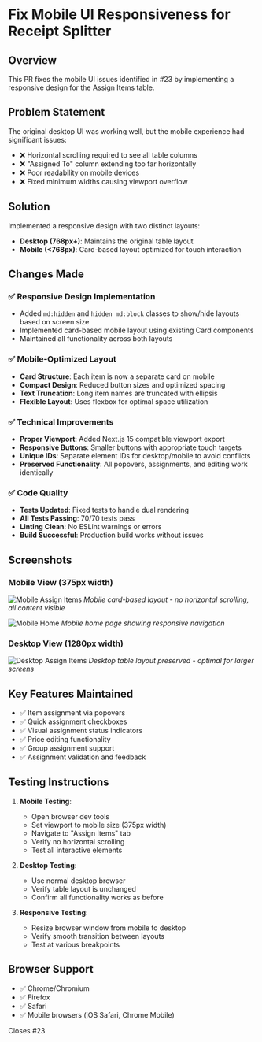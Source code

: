 # Fix Mobile UI Responsiveness for Receipt Splitter

## Overview
This PR fixes the mobile UI issues identified in #23 by implementing a responsive design for the Assign Items table.

## Problem Statement
The original desktop UI was working well, but the mobile experience had significant issues:
- ❌ Horizontal scrolling required to see all table columns
- ❌ "Assigned To" column extending too far horizontally  
- ❌ Poor readability on mobile devices
- ❌ Fixed minimum widths causing viewport overflow

## Solution
Implemented a responsive design with two distinct layouts:
- **Desktop (768px+)**: Maintains the original table layout
- **Mobile (<768px)**: Card-based layout optimized for touch interaction

## Changes Made

### ✅ Responsive Design Implementation
- Added `md:hidden` and `hidden md:block` classes to show/hide layouts based on screen size
- Implemented card-based mobile layout using existing Card components
- Maintained all functionality across both layouts

### ✅ Mobile-Optimized Layout
- **Card Structure**: Each item is now a separate card on mobile
- **Compact Design**: Reduced button sizes and optimized spacing
- **Text Truncation**: Long item names are truncated with ellipsis
- **Flexible Layout**: Uses flexbox for optimal space utilization

### ✅ Technical Improvements
- **Proper Viewport**: Added Next.js 15 compatible viewport export
- **Responsive Buttons**: Smaller buttons with appropriate touch targets
- **Unique IDs**: Separate element IDs for desktop/mobile to avoid conflicts
- **Preserved Functionality**: All popovers, assignments, and editing work identically

### ✅ Code Quality
- **Tests Updated**: Fixed tests to handle dual rendering
- **All Tests Passing**: 70/70 tests pass
- **Linting Clean**: No ESLint warnings or errors
- **Build Successful**: Production build works without issues

## Screenshots

### Mobile View (375px width)
![Mobile Assign Items](./temp/screenshots/mobile-assign-items.png)
*Mobile card-based layout - no horizontal scrolling, all content visible*

![Mobile Home](./temp/screenshots/mobile-home.png)
*Mobile home page showing responsive navigation*

### Desktop View (1280px width)
![Desktop Assign Items](./temp/screenshots/desktop-assign-items.png)
*Desktop table layout preserved - optimal for larger screens*

## Key Features Maintained
- ✅ Item assignment via popovers
- ✅ Quick assignment checkboxes  
- ✅ Visual assignment status indicators
- ✅ Price editing functionality
- ✅ Group assignment support
- ✅ Assignment validation and feedback

## Testing Instructions
1. **Mobile Testing**: 
   - Open browser dev tools
   - Set viewport to mobile size (375px width)
   - Navigate to "Assign Items" tab
   - Verify no horizontal scrolling
   - Test all interactive elements

2. **Desktop Testing**:
   - Use normal desktop browser
   - Verify table layout is unchanged
   - Confirm all functionality works as before

3. **Responsive Testing**:
   - Resize browser window from mobile to desktop
   - Verify smooth transition between layouts
   - Test at various breakpoints

## Browser Support
- ✅ Chrome/Chromium
- ✅ Firefox  
- ✅ Safari
- ✅ Mobile browsers (iOS Safari, Chrome Mobile)

Closes #23
